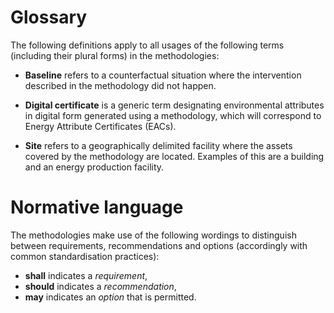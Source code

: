 <!--
The aim of this document is to provide a common glossary for the methods, which will help with:
- Consistency of the language across methods
- Consistency of definitions across methods
- Aligning vocabulary among practictionners of the alliance in common discussions

The following drawbacks will need to be mitigated:
- Methods would need to be self-contained at time of approval, so there's a need to copy-paste definitions from here into the method at that time

-->

# Glossary

The following definitions apply to all usages of the following terms (including their plural forms) in the methodologies:

- **Baseline** refers to a counterfactual situation where the intervention described in the methodology did not happen.

- **Digital certificate** is a generic term designating environmental attributes in digital form generated using a methodology, which will correspond to Energy Attribute Certificates (EACs).

- **Site** refers to a geographically delimited facility where the assets covered by the methodology are located. Examples of this are a building and an energy production facility.

# Normative language

The methodologies make use of the following wordings to distinguish between requirements, recommendations and options (accordingly with common standardisation practices):
- **shall** indicates a *requirement*,
- **should** indicates a *recommendation*,
- **may** indicates an *option* that is permitted.